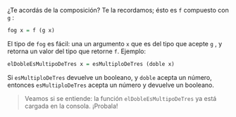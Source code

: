 ¿Te acordás de la composición? Te la recordamos; ésto es `f` compuesto con `g` :

```haskell
fog x = f (g x)
```

El tipo de `fog` es fácil: una un argumento `x` que es del tipo que acepte `g` , y retorna un valor del tipo que retorne `f`. Ejemplo:

```haskell
elDobleEsMultipoDeTres x = esMultiploDeTres (doble x)
```

Si `esMultiploDeTres` devuelve un booleano, y `doble` acepta un número, entonces `esMultiploDeTres` acepta un número y devuelve un booleano. 

> Veamos si se entiende: la función `elDobleEsMultipoDeTres` ya está cargada en la consola. ¡Probala!
